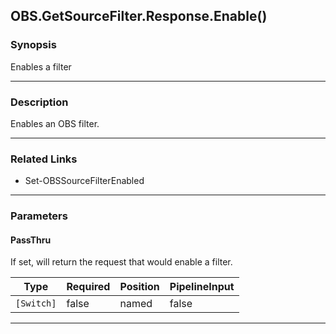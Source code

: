 OBS.GetSourceFilter.Response.Enable()
-------------------------------------




### Synopsis
Enables a filter



---


### Description

Enables an OBS filter.



---


### Related Links
* Set-OBSSourceFilterEnabled





---


### Parameters
#### **PassThru**

If set, will return the request that would enable a filter.






|Type      |Required|Position|PipelineInput|
|----------|--------|--------|-------------|
|`[Switch]`|false   |named   |false        |





---
